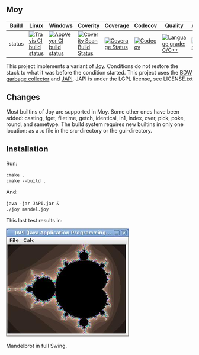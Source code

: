 Moy
---

Build|Linux|Windows|Coverity|Coverage|Codecov|Quality|Alerts
---|---|---|---|---|---|---|---
status|[![Travis CI build status](https://travis-ci.com/Wodan58/Moy.svg?branch=master)](https://travis-ci.com/Wodan58/Moy)|[![AppVeyor CI build status](https://ci.appveyor.com/api/projects/status/github/Wodan58/Moy?branch=master&svg=true)](https://ci.appveyor.com/project/Wodan58/Moy)|[![Coverity Scan Build Status](https://img.shields.io/coverity/scan/14635.svg)](https://scan.coverity.com/projects/wodan58-moy)|[![Coverage Status](https://coveralls.io/repos/github/Wodan58/Moy/badge.svg?branch=master)](https://coveralls.io/github/Wodan58/Moy?branch=master)|[![Codecov](https://codecov.io/gh/Wodan58/Moy/branch/master/graph/badge.svg)](https://codecov.io/gh/Wodan58/Moy)|[![Language grade: C/C++](https://img.shields.io/lgtm/grade/cpp/g/Wodan58/Moy.svg?logo=lgtm&logoWidth=18)](https://lgtm.com/projects/g/Wodan58/Moy/context:cpp)|[![Alerts](https://img.shields.io/lgtm/alerts/g/Wodan58/Moy.svg?logo=lgtm&logoWidth=18)](https://lgtm.com/projects/g/Wodan58/Moy/alerts)

This project implements a variant of [Joy](https://github.com/Wodan58/joy1).
Conditions do not restore the stack to what it was before the condition
started. This project uses the
[BDW garbage collector](https://github.com/ivmai/bdwgc) and
[JAPI](https://github.com/maxstrauch/japi2-kernel).
JAPI is under the LGPL license, see LICENSE.txt

Changes
-------

Most builtins of Joy are supported in Moy.
Some other ones have been added: casting, fget, filetime, getch, identical,
in1, index, over, pick, poke, round, and sametype.
The build system requires new builtins in only one location: as a .c file in
the src-directory or the gui-directory.

Installation
------------

Run:

    cmake .
    cmake --build .

And:

    java -jar JAPI.jar &
    ./joy mandel.joy

This last test results in:

<img src="doc/mandel.jpg"/>

Mandelbrot in full Swing.
